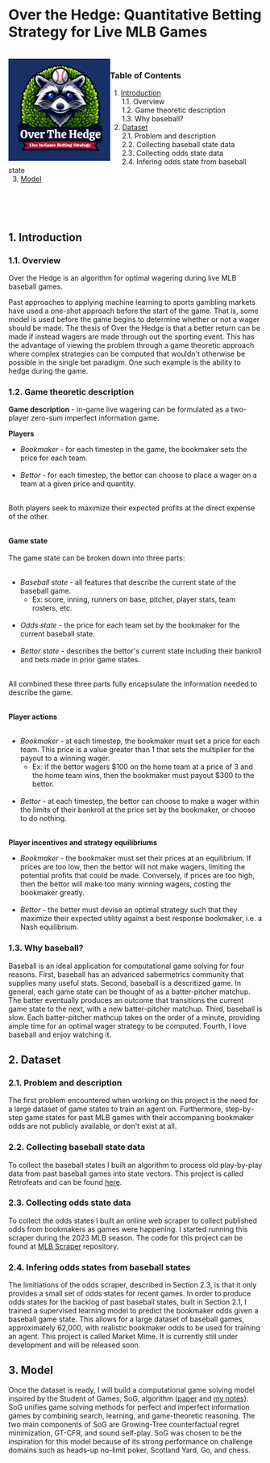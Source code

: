 # Over the Hedge: Quantitative Betting Strategy for Live MLB Games
<br/>

<img align="left" src="https://github.com/sbconlon/over-the-hedge/blob/main/images/over-the-hedge-logo.png" width=40%>

### Table of Contents
&nbsp;&nbsp;1. [Introduction](#1-introduction) <br/>
&nbsp;&nbsp;&nbsp;&nbsp;&nbsp; 1.1. Overview <br/>
&nbsp;&nbsp;&nbsp;&nbsp;&nbsp; 1.2. Game theoretic description <br/>
&nbsp;&nbsp;&nbsp;&nbsp;&nbsp; 1.3. Why baseball? <br/>
&nbsp;&nbsp;2. [Dataset](#2-dataset) <br/>
&nbsp;&nbsp;&nbsp;&nbsp;&nbsp; 2.1. Problem and description <br/>
&nbsp;&nbsp;&nbsp;&nbsp;&nbsp; 2.2. Collecting baseball state data <br/>
&nbsp;&nbsp;&nbsp;&nbsp;&nbsp; 2.3. Collecting odds state data <br/>
&nbsp;&nbsp;&nbsp;&nbsp;&nbsp; 2.4. Infering odds state from baseball state <br/>
&nbsp;&nbsp;3. [Model](#3-model) <br/>

<br/><br/><br/>
## 1. Introduction
### 1.1. Overview
Over the Hedge is an algorithm for optimal wagering during live MLB baseball games. <br/>

Past approaches to applying machine learning to sports gambling markets have used a one-shot approach before the start of the game. That is, some model is used before the game begins to determine whether or not a wager should be made. The thesis of Over the Hedge is that a better return can be made if instead wagers are made through out the sporting event. This has the advantage of viewing the problem through a game theoretic approach where complex strategies can be computed that wouldn't otherwise be possible in the single bet paradigm. One such example is the ability to hedge during the game.

### 1.2. Game theoretic description

**Game description** - in-game live wagering can be formulated as a two-player zero-sum imperfect information game. <br/>

**Players**
 * _Bookmaker_ - for each timestep in the game, the bookmaker sets the price for each team. <br/><br/>
 * _Bettor_ - for each timestep, the bettor can choose to place a wager on a team at a given price and quantity. <br/><br/>

 Both players seek to maximize their expected profits at the direct expense of the other. <br/><Br/>

**Game state** <br/><br/>
The game state can be broken down into three parts: <br/><br/>
 * _Baseball state_ - all features that describe the current state of the baseball game.
   * Ex: score, inning, runners on base, pitcher, player stats, team rosters, etc. <br/><br/>
 * _Odds state_ - the price for each team set by the bookmaker for the current baseball state. <br/><br/>
 * _Bettor state_ - describes the bettor's current state including their bankroll and bets made in prior game states. <br/><br/>

 All combined these three parts fully encapsulate the information needed to describe the game. <br/><br/>

 **Player actions**<br/><br/>
  * _Bookmaker_ - at each timestep, the bookmaker must set a price for each team. This price is a value greater than 1 that sets the multiplier for the payout to a winning wager.
    * Ex: if the bettor wagers $100 on the home team at a price of 3 and the home team wins, then the bookmaker must payout $300 to the bettor. <br/><br/>
  * _Bettor_ - at each timestep, the bettor can choose to make a wager within the limits of their bankroll at the price set by the bookmaker, or choose to do nothing. <br/><br/>

  **Player incentives and strategy equilibriums**
   * _Bookmaker_ - the bookmaker must set their prices at an equilibrium. If prices are too low, then the bettor will not make wagers, limiting the potential profits that could be made. Conversely, if prices are too high, then the bettor will make too many winning wagers, costing the bookmaker greatly. <br/><br/>
   * _Bettor_ - the better must devise an optimal strategy such that they maximize their expected utility against a best response bookmaker, i.e. a Nash equilibrium.

### 1.3. Why baseball?
Baseball is an ideal application for computational game solving for four reasons. First, baseball has an advanced sabermetrics community that supplies many useful stats. Second, baseball is a descritized game. In general, each game state can be thought of as a batter-pitcher matchup. The batter eventually produces an outcome that transitions the current game state to the next, with a new batter-pitcher matchup. Third, baseball is slow. Each batter-pitcher mathcup takes on the order of a minute, providing ample time for an optimal wager strategy to be computed. Fourth, I love baseball and enjoy watching it. 

## 2. Dataset
### 2.1. Problem and description
The first problem encountered when working on this project is the need for a large dataset of game states to train an agent on. Furthermore, step-by-step game states for past MLB games with their accompaning bookmaker odds are not publicly available, or don't exist at all.

### 2.2. Collecting baseball state data
To collect the baseball states I built an algorithm to process old play-by-play data from past baseball games into state vectors. This project is called Retrofeats and can be found [here](https://github.com/sbconlon/retrofeats).

### 2.3. Collecting odds state data
To collect the odds states I built an online web scraper to collect published odds from bookmakers as games were happening. I started running this scraper during the 2023 MLB season. The code for this project can be found at [MLB Scraper](https://github.com/sbconlon/mlb-scraper) repository.

### 2.4. Infering odds states from baseball states
The limitiations of the odds scraper, described in Section 2.3, is that it only provides a small set of odds states for recent games. In order to produce odds states for the backlog of past baseball states, built in Section 2.1, I trained a supervised learning model to predict the bookmaker odds given a baseball game state. This allows for a large dataset of baseball games, approximately 62,000, with realistic bookmaker odds to be used for training an agent. This project is called Market Mime. It is currently still under development and will be released soon. 

## 3. Model
Once the dataset is ready, I will build a computational game solving model inspired by the Student of Games, SoG, algorithm ([paper](https://www.ncbi.nlm.nih.gov/pmc/articles/PMC10651118/pdf/sciadv.adg3256.pdf) and [my notes](https://github.com/sbconlon/notes/blob/main/papers/student-of-games-a-unified-learning-algorithm-for-both-perfect-and-imperfect-info-games.pdf)). SoG unifies game solving methods for perfect and imperfect information games by combining search, learning, and game-theoretic reasoning. The two main components of SoG are Growing-Tree counterfactual regret minimization, GT-CFR, and sound self-play. SoG was chosen to be the inspiration for this model because of its strong performance on challenge domains such as heads-up no-limit poker, Scotland Yard, Go, and chess. 

